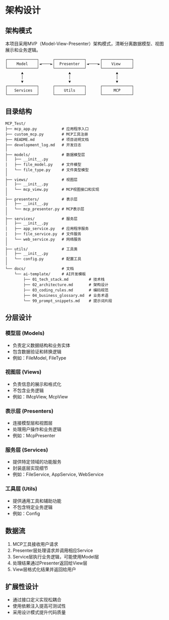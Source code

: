 # 架构设计

## 架构模式
本项目采用MVP（Model-View-Presenter）架构模式，清晰分离数据模型、视图展示和业务逻辑。

```
┌─────────────┐      ┌─────────────┐      ┌─────────────┐
│    Model    │◄────►│  Presenter  │◄────►│    View     │
└─────────────┘      └─────────────┘      └─────────────┘
       ▲                    ▲                    ▲
       │                    │                    │
       ▼                    ▼                    ▼
┌─────────────┐      ┌─────────────┐      ┌─────────────┐
│   Services  │      │    Utils    │      │     MCP     │
└─────────────┘      └─────────────┘      └─────────────┘
```

## 目录结构

```
MCP_Test/
├── mcp_app.py           # 应用程序入口
├── custom_mcp.py        # MCP工具注册
├── README.md            # 项目说明文档
├── development_log.md   # 开发日志
│
├── models/              # 数据模型层
│   ├── __init__.py
│   ├── file_model.py    # 文件模型
│   └── file_type.py     # 文件类型模型
│
├── views/               # 视图层
│   ├── __init__.py
│   └── mcp_view.py      # MCP视图接口和实现
│
├── presenters/          # 表示层
│   ├── __init__.py
│   └── mcp_presenter.py # MCP表示层
│
├── services/            # 服务层
│   ├── __init__.py
│   ├── app_service.py   # 应用程序服务
│   ├── file_service.py  # 文件服务
│   └── web_service.py   # 网络服务
│
├── utils/               # 工具类
│   ├── __init__.py
│   └── config.py        # 配置工具
│
└── docs/                # 文档
    └── ai-template/     # AI开发模板
        ├── 01_tech_stack.md         # 技术栈
        ├── 02_architecture.md       # 架构设计
        ├── 03_coding_rules.md       # 编码规范
        ├── 04_business_glossary.md  # 业务术语
        └── 99_prompt_snippets.md    # 提示词片段
```

## 分层设计

### 模型层 (Models)
- 负责定义数据结构和业务实体
- 包含数据验证和转换逻辑
- 例如：FileModel, FileType

### 视图层 (Views)
- 负责信息的展示和格式化
- 不包含业务逻辑
- 例如：IMcpView, McpView

### 表示层 (Presenters)
- 连接模型层和视图层
- 处理用户操作和业务逻辑
- 例如：McpPresenter

### 服务层 (Services)
- 提供特定领域的功能服务
- 封装底层实现细节
- 例如：FileService, AppService, WebService

### 工具层 (Utils)
- 提供通用工具和辅助功能
- 不包含特定业务逻辑
- 例如：Config

## 数据流
1. MCP工具接收用户请求
2. Presenter层处理请求并调用相应Service
3. Service层执行业务逻辑，可能使用Model层
4. 处理结果通过Presenter返回给View层
5. View层格式化结果并返回给用户

## 扩展性设计
- 通过接口定义实现松耦合
- 使用依赖注入提高可测试性
- 采用设计模式提升代码质量 